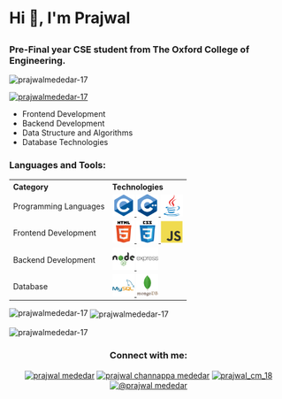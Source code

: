 
 ## <h1 align="left">Hi 👋, I'm Prajwal</h1>
## <h3 align="left">Pre-Final year CSE student from The Oxford College of Engineering.</h3>

<p align="left"> <img src="https://komarev.com/ghpvc/?username=prajwalmededar-17&label=Profile%20views&color=0e75b6&style=flat" alt="prajwalmededar-17" /> </p>

<p align="left"> <a href="https://github.com/ryo-ma/github-profile-trophy"><img src="https://github-profile-trophy.vercel.app/?username=prajwalmededar-17" alt="prajwalmededar-17" /></a> </p>

<ul>
<li>Frontend Development</li>
<li>Backend Development</li>
<li>Data Structure and Algorithms</li>
<li>Database Technologies</li>
</ul>

<h3 align="left">Languages and Tools:</h3>

<table>
  <tr>
    <th align="left">Category</th>
    <th align="left">Technologies</th>
  </tr>
  <tr>
    <td align="left">Programming Languages</td>
    <td align="left">
      <a href="https://www.cprogramming.com/" target="_blank" rel="noreferrer">
        <img src="https://raw.githubusercontent.com/devicons/devicon/master/icons/c/c-original.svg" alt="C" width="40" height="40"/>
      </a>
      <a href="https://www.w3schools.com/cpp/" target="_blank" rel="noreferrer">
        <img src="https://raw.githubusercontent.com/devicons/devicon/master/icons/cplusplus/cplusplus-original.svg" alt="C++" width="40" height="40"/>
      </a>
      <a href="https://www.java.com/" target="_blank" rel="noreferrer">
        <img src="https://raw.githubusercontent.com/devicons/devicon/master/icons/java/java-original.svg" alt="Java" width="40" height="40"/>
      </a>
    </td>
  </tr>
  <tr>
    <td align="left">Frontend Development</td>
    <td align="left">
      <a href="https://www.w3.org/html/" target="_blank" rel="noreferrer">
        <img src="https://raw.githubusercontent.com/devicons/devicon/master/icons/html5/html5-original-wordmark.svg" alt="HTML5" width="40" height="40"/>
      </a>
      <a href="https://www.w3schools.com/css/" target="_blank" rel="noreferrer">
        <img src="https://raw.githubusercontent.com/devicons/devicon/master/icons/css3/css3-original-wordmark.svg" alt="CSS3" width="40" height="40"/>
      </a>
      <a href="https://developer.mozilla.org/en-US/docs/Web/JavaScript" target="_blank" rel="noreferrer">
        <img src="https://raw.githubusercontent.com/devicons/devicon/master/icons/javascript/javascript-original.svg" alt="JavaScript" width="40" height="40"/>
      </a>
    </td>
  </tr>
  <tr>
    <td align="left">Backend Development</td>
    <td align="left">
      <a href="https://nodejs.org" target="_blank" rel="noreferrer">
        <img src="https://raw.githubusercontent.com/devicons/devicon/master/icons/nodejs/nodejs-original-wordmark.svg" alt="Node.js" width="40" height="40"/>
      </a>
      <a href="https://expressjs.com" target="_blank" rel="noreferrer">
        <img src="https://raw.githubusercontent.com/devicons/devicon/master/icons/express/express-original-wordmark.svg" alt="Express" width="40" height="40"/>
      </a>
    </td>
  </tr>
  <tr>
    <td align="left">Database</td>
    <td align="left">
      <a href="https://www.mysql.com/" target="_blank" rel="noreferrer">
        <img src="https://raw.githubusercontent.com/devicons/devicon/master/icons/mysql/mysql-original-wordmark.svg" alt="MySQL" width="40" height="40"/>
      </a>
      <a href="https://www.mongodb.com/" target="_blank" rel="noreferrer">
        <img src="https://raw.githubusercontent.com/devicons/devicon/master/icons/mongodb/mongodb-original-wordmark.svg" alt="MongoDB" width="40" height="40"/>
      </a>
    </td>
  </tr>
</table>


<p><img align="left" src="https://github-readme-stats.vercel.app/api/top-langs?username=prajwalmededar-17&show_icons=true&locale=en&layout=compact" alt="prajwalmededar-17" /></p>

<p>&nbsp;<img align="center" src="https://github-readme-stats.vercel.app/api?username=prajwalmededar-17&show_icons=true&locale=en" alt="prajwalmededar-17" /></p>

<p><img align="center" src="https://github-readme-streak-stats.herokuapp.com/?user=prajwalmededar-17&" alt="prajwalmededar-17" /></p>
<h3 align="center">Connect with me:</h3>
<p align="center">
<a href="https://twitter.com/prajwal mededar" target="blank"><img align="center" src="https://raw.githubusercontent.com/rahuldkjain/github-profile-readme-generator/master/src/images/icons/Social/twitter.svg" alt="prajwal mededar" height="30" width="40" /></a>
<a href="https://linkedin.com/in/prajwal channappa mededar" target="blank"><img align="center" src="https://raw.githubusercontent.com/rahuldkjain/github-profile-readme-generator/master/src/images/icons/Social/linked-in-alt.svg" alt="prajwal channappa mededar" height="30" width="40" /></a>
<a href="https://instagram.com/prajwal_cm_18" target="blank"><img align="center" src="https://raw.githubusercontent.com/rahuldkjain/github-profile-readme-generator/master/src/images/icons/Social/instagram.svg" alt="prajwal_cm_18" height="30" width="40" /></a>
<a href="https://medium.com/@prajwal mededar" target="blank"><img align="center" src="https://raw.githubusercontent.com/rahuldkjain/github-profile-readme-generator/master/src/images/icons/Social/medium.svg" alt="@prajwal mededar" height="30" width="40" /></a>
</p>
